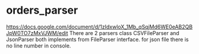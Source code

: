 # orders_parser
https://docs.google.com/document/d/1zIdxwloX_1Mb_qSqjMd6WE0eAB2QBJpW0TO7zMxVJWM/edit
There are 2 parsers class CSVFileParser and JsonParser both implements from FileParser interface.
for json file there is no line number in console.


